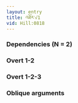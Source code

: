 ```yaml
---
layout: entry
title: འཐོར་√1
vid: Hill:0818
---
```

### Dependencies (N = 2)


### Overt 1-2


### Overt 1-2-3


### Oblique arguments
